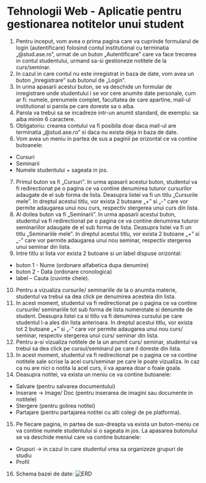 # Tehnologii Web - Aplicatie pentru gestionarea notitelor unui student
1.	Pentru inceput, vom avea o prima pagina care va cuprinde formularul de login (autentificare) folosind contul institutional cu terminatia „@stud.ase.ro”, urmat de un buton „Autentificare” care va face trecerea in contul studentului, urmand sa-si gestioneze notitele de la curs/seminar. 
2.	In cazul in care contul nu este inregistrat in baza de date, vom avea un buton „Inregistrare” sub butonul de „Login”. 
3.	In urma apasarii acestui buton, se va deschide un formular de inregistrare unde studentului i se vor cere anumite date personale, cum ar fi: numele, prenumele complet, facultatea de care apartine, mail-ul institutional si parola pe care doreste sa o aiba.
4.	Parola va trebui sa se incadreze intr-un anumit standard, de exemplu: sa aiba minim 6 caractere.
5.	Obligatoriu: crearea contului va fi posibila doar daca mail-ul are terminatia „@stud.ase.ro” si daca nu exista deja in baza de date.
6.	Vom avea un meniu in partea de sus a paginii pe orizontal ce va contine butoanele: 
-	Cursuri
-	Seminarii
-	Numele studentului + sageata in jos. 
7.	Primul buton va fi „Cursuri”. In urma apasarii acestui buton, studentul va fi redirectionat pe o pagina ce va contine denumirea tuturor cursurilor adaugate de el sub forma de lista. Deasupra listei va fi un titlu „Cursurile mele”. In dreptul acestui titlu, vor exista 2 butoane „+” si „-” care vor permite adaugarea unui nou curs, respectiv stergerea unui curs din lista.
8.	Al doilea buton va fi „Seminarii”. In urma apasarii acestui buton, studentul va fi redirectionat pe o pagina ce va contine denumirea tuturor seminariilor adaugate de el sub forma de lista. Deasupra listei va fi un titlu „Seminariile mele”. In dreptul acestui titlu, vor exista 2 butoane „+” si „-” care vor permite adaugarea unui nou seminar, respectiv stergerea unui seminar din lista.
9.	Intre titlu si lista vor exista 2 butoane si un label dispuse orizontal: 
-	buton 1 - Nume (ordonare alfabetica dupa denumire)
-	buton 2 - Data (ordonare cronologica)
-	label – Cauta (cuvinte cheie).
10.	Pentru a vizualiza cursurile/ seminariile de la o anumita materie, studentul va trebui sa dea click pe denumirea acesteia din lista. 
11.	In acest moment, studentul va fi redirectionat pe o pagina ce va contine cursurile/ seminariile tot sub forma de lista numerotate si denumite de student. Deasupra listei ca si titlu va fi denumirea cursului pe care studentul l-a ales din lista anterioara. In dreptul acestui titlu, vor exista tot 2 butoane „+” si „-” care vor permite adaugarea unui nou curs/ seminar, respectiv stergerea unui curs/ seminar din lista.
12.	Pentru a-si vizualiza notitele de la un anumit curs/ seminar, studentul va trebui sa dea click pe cursul/seminarul pe care il doreste din lista.
13.	In acest moment, studentul va fi redirectionat pe o pagina ce va contine notitele sale scrise la acel curs/seminar pe care le poate vizualiza. In caz ca nu are nici o notita la acel curs, ii va aparea doar o foaie goala.
14.	Deasupra notitei, va exista un meniu ce va contine butoanele: 
-	Salvare (pentru salvarea documentului)
-	Inserare -> Image/ Doc (pentru inserarea de imagini sau documente in notitele)
-	Stergere (pentru golirea notitei)
-	Partajare (pentru partajarea notitei cu alti colegi de pe platforma).
15.	Pe fiecare pagina, in partea de sus-dreapta va exista un buton-meniu ce va contine numele studentului si o sageata in jos. La apasarea butonului se va deschide meniul care va contine butoanele: 
-	Grupuri -> in cazul in care studentul vrea sa organizeze grupuri de studiu
-	Profil 
16. Schema bazei de date:
![ERD](https://user-images.githubusercontent.com/102324614/211157419-df127eba-af37-41a1-b9f0-565d916ec29e.svg)
